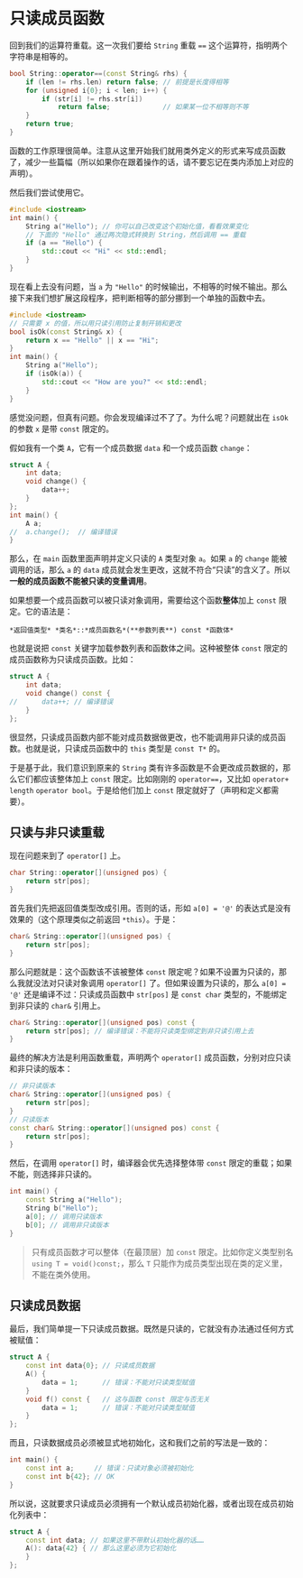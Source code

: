 # 只读成员函数

回到我们的运算符重载。这一次我们要给 `String` 重载 `==` 这个运算符，指明两个字符串是相等的。

```cpp
bool String::operator==(const String& rhs) {
    if (len != rhs.len) return false; // 前提是长度得相等
    for (unsigned i{0}; i < len; i++) {
        if (str[i] != rhs.str[i])
            return false;             // 如果某一位不相等则不等
    }
    return true;
}
```
函数的工作原理很简单。注意从这里开始我们就用类外定义的形式来写成员函数了，减少一些篇幅（所以如果你在跟着操作的话，请不要忘记在类内添加上对应的声明）。

然后我们尝试使用它。
```cpp
#include <iostream>
int main() {
    String a("Hello"); // 你可以自己改变这个初始化值，看看效果变化
    // 下面的 "Hello" 通过两次隐式转换到 String，然后调用 == 重载
    if (a == "Hello") { 
        std::cout << "Hi" << std::endl;
    }
}
```
现在看上去没有问题，当 `a` 为 `"Hello"` 的时候输出，不相等的时候不输出。那么接下来我们想扩展这段程序，把判断相等的部分挪到一个单独的函数中去。
```cpp
#include <iostream>
// 只需要 x 的值，所以用只读引用防止复制开销和更改
bool isOk(const String& x) {
    return x == "Hello" || x == "Hi";
}
int main() {
    String a("Hello");
    if (isOk(a)) {
        std::cout << "How are you?" << std::endl;
    }
}
```
感觉没问题，但真有问题。你会发现编译过不了了。为什么呢？问题就出在 `isOk` 的参数 `x` 是带 `const` 限定的。

假如我有一个类 `A`，它有一个成员数据 `data` 和一个成员函数 `change`：
```CPP
struct A {
    int data;
    void change() {
        data++;
    }
};
int main() {
    A a;
//  a.change();  // 编译错误
}
```
那么，在 `main` 函数里面声明并定义只读的 `A` 类型对象 `a`。如果 `a` 的 `change` 能被调用的话，那么 `a` 的 `data` 成员就会发生更改，这就不符合“只读”的含义了。所以**一般的成员函数不能被只读的变量调用**。

如果想要一个成员函数可以被只读对象调用，需要给这个函数**整体**加上 `const` 限定。它的语法是：
```sdsc
*返回值类型* *类名*::*成员函数名*(**参数列表**) const *函数体*
```
也就是说把 `const` 关键字加载参数列表和函数体之间。这种被整体 `const` 限定的成员函数称为只读成员函数。比如：
```cpp
struct A {
    int data;
    void change() const {
//      data++; // 编译错误
    }
};
```
很显然，只读成员函数内部不能对成员数据做更改，也不能调用非只读的成员函数。也就是说，只读成员函数中的 `this` 类型是 `const T*` 的。

于是基于此，我们意识到原来的 `String` 类有许多函数是不会更改成员数据的，那么它们都应该整体加上 `const` 限定。比如刚刚的 `operator==`，又比如 `operator+` `length` `operator bool`。于是给他们加上 `const` 限定就好了（声明和定义都需要）。

## 只读与非只读重载

现在问题来到了 `operator[]` 上。
```cpp
char String::operator[](unsigned pos) {
    return str[pos];
}
```
首先我们先把返回值类型改成引用。否则的话，形如 `a[0] = '@'` 的表达式是没有效果的（这个原理类似之前返回 `*this`）。于是：
```cpp
char& String::operator[](unsigned pos) {
    return str[pos];
}
```
那么问题就是：这个函数该不该被整体 `const` 限定呢？如果不设置为只读的，那么我就没法对只读对象调用 `operator[]` 了。但如果设置为只读的，那么 `a[0] = '@'` 还是编译不过：只读成员函数中 `str[pos]` 是 `const char` 类型的，不能绑定到非只读的 `char&` 引用上。
```cpp
char& String::operator[](unsigned pos) const {
    return str[pos]; // 编译错误：不能将只读类型绑定到非只读引用上去
}
```
最终的解决方法是利用函数重载，声明两个 `operator[]` 成员函数，分别对应只读和非只读的版本：
```cpp
// 非只读版本
char& String::operator[](unsigned pos) {
    return str[pos];
}
// 只读版本
const char& String::operator[](unsigned pos) const {
    return str[pos];
}
```
然后，在调用 `operator[]` 时，编译器会优先选择整体带 `const` 限定的重载；如果不能，则选择非只读的。
```cpp
int main() {
    const String a("Hello");
    String b("Hello");
    a[0]; // 调用只读版本
    b[0]; // 调用非只读版本
}
```

> 只有成员函数才可以整体（在最顶层）加 `const` 限定。比如你定义类型别名 `using T = void()const;`，那么 `T` 只能作为成员类型出现在类的定义里，不能在类外使用。

## 只读成员数据

最后，我们简单提一下只读成员数据。既然是只读的，它就没有办法通过任何方式被赋值：
```cpp
struct A {
    const int data{0}; // 只读成员数据
    A() {
        data = 1;      // 错误：不能对只读类型赋值
    }
    void f() const {   // 这与函数 const 限定与否无关
        data = 1;      // 错误：不能对只读类型赋值
    }
};
```
而且，只读数据成员必须被显式地初始化，这和我们之前的写法是一致的：
```cpp
int main() {
    const int a;     // 错误：只读对象必须被初始化
    const int b{42}; // OK
}
```
所以说，这就要求只读成员必须拥有一个默认成员初始化器，或者出现在成员初始化列表中：
```cpp
struct A {
    const int data; // 如果这里不带默认初始化器的话……
    A(): data{42} { // 那么这里必须为它初始化
    }
};
```
